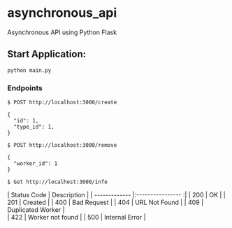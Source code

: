 # asynchronous_api
Asynchronous API using Python Flask

## Start Application:
`` python main.py ``


### Endpoints

```
$ POST http://localhost:3000/create

{
  "id": 1,
  "type_id": 1,
}

```



```
$ POST http://localhost:3000/remove

{
  "worker_id": 1
}

```


```
$ Get http://localhost:3000/info

```
| Status Code   | Description       | 
| ------------- |:---------------- :|
| 200           | OK                | 
| 201           | Created           | 
| 400           | Bad Request       | 
| 404           | URL Not Found     | 
| 409           | Duplicated Worker |  
| 422           | Worker not found  | 
| 500           | Internal Error    | 


